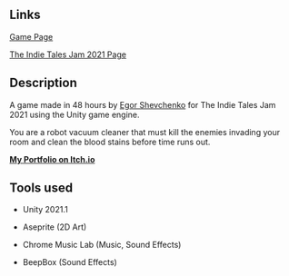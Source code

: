 ## Links

[Game Page](https://videt.itch.io/roomba-the-vacuum-killer)

[The Indie Tales Jam 2021 Page](https://itch.io/jam/indie-tales-jam/rate/1120462)

## Description

A game made in 48 hours by [Egor Shevchenko](https://github.com/egor-shev) for The Indie Tales Jam 2021 using the Unity game engine.

You are a robot vacuum cleaner that must kill the enemies invading your room and clean the blood stains before time runs out.

**[My Portfolio on Itch.io](https://videt.itch.io/)**

## Tools used

* Unity 2021.1

* Aseprite (2D Art)

* Chrome Music Lab (Music, Sound Effects)

* BeepBox (Sound Effects)
